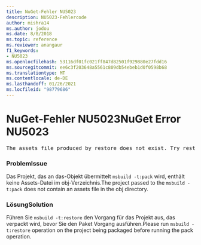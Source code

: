 ```yaml
---
title: NuGet-Fehler NU5023
description: NU5023-Fehlercode
author: mishra14
ms.author: jodou
ms.date: 8/8/2018
ms.topic: reference
ms.reviewer: anangaur
f1_keywords:
- NU5023
ms.openlocfilehash: 53116df01fc021ff847d82501f929880e27fdd16
ms.sourcegitcommit: ee6c3f203648a5561c809db54ebeb1d0f0598b68
ms.translationtype: MT
ms.contentlocale: de-DE
ms.lasthandoff: 01/26/2021
ms.locfileid: "98779686"
---
```

# <a name="nuget-error-nu5023"></a><span data-ttu-id="8ec22-103">NuGet-Fehler NU5023</span><span class="sxs-lookup"><span data-stu-id="8ec22-103">NuGet Error NU5023</span></span>
<pre>The assets file produced by restore does not exist. Try restoring the project again. The expected location of the assets file is F:\project\obj\project.assets.json.</pre>

### <a name="issue"></a><span data-ttu-id="8ec22-104">Problem</span><span class="sxs-lookup"><span data-stu-id="8ec22-104">Issue</span></span>

<span data-ttu-id="8ec22-105">Das Projekt, das an das-Objekt übermittelt `msbuild -t:pack` wird, enthält keine Assets-Datei im obj-Verzeichnis.</span><span class="sxs-lookup"><span data-stu-id="8ec22-105">The project passed to the `msbuild -t:pack` does not contain an assets file in the obj directory.</span></span>


### <a name="solution"></a><span data-ttu-id="8ec22-106">Lösung</span><span class="sxs-lookup"><span data-stu-id="8ec22-106">Solution</span></span>

<span data-ttu-id="8ec22-107">Führen Sie `msbuild -t:restore` den Vorgang für das Projekt aus, das verpackt wird, bevor Sie den Paket Vorgang ausführen.</span><span class="sxs-lookup"><span data-stu-id="8ec22-107">Please run `msbuild -t:restore` operation on the project being packaged before running the pack operation.</span></span>

